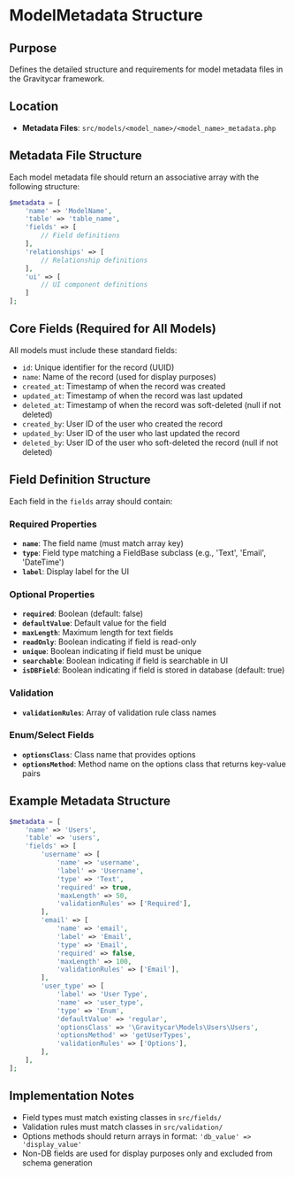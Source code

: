# ModelMetadata Structure

## Purpose
Defines the detailed structure and requirements for model metadata files in the Gravitycar framework.

## Location
- **Metadata Files**: `src/models/<model_name>/<model_name>_metadata.php`

## Metadata File Structure
Each model metadata file should return an associative array with the following structure:

```php
$metadata = [
    'name' => 'ModelName',
    'table' => 'table_name',
    'fields' => [
        // Field definitions
    ],
    'relationships' => [
        // Relationship definitions  
    ],
    'ui' => [
        // UI component definitions
    ]
];
```

## Core Fields (Required for All Models)
All models must include these standard fields:
- `id`: Unique identifier for the record (UUID)
- `name`: Name of the record (used for display purposes)
- `created_at`: Timestamp of when the record was created
- `updated_at`: Timestamp of when the record was last updated
- `deleted_at`: Timestamp of when the record was soft-deleted (null if not deleted)
- `created_by`: User ID of the user who created the record
- `updated_by`: User ID of the user who last updated the record
- `deleted_by`: User ID of the user who soft-deleted the record (null if not deleted)

## Field Definition Structure
Each field in the `fields` array should contain:

### Required Properties
- **`name`**: The field name (must match array key)
- **`type`**: Field type matching a FieldBase subclass (e.g., 'Text', 'Email', 'DateTime')
- **`label`**: Display label for the UI

### Optional Properties
- **`required`**: Boolean (default: false)
- **`defaultValue`**: Default value for the field
- **`maxLength`**: Maximum length for text fields
- **`readOnly`**: Boolean indicating if field is read-only
- **`unique`**: Boolean indicating if field must be unique
- **`searchable`**: Boolean indicating if field is searchable in UI
- **`isDBField`**: Boolean indicating if field is stored in database (default: true)

### Validation
- **`validationRules`**: Array of validation rule class names

### Enum/Select Fields
- **`optionsClass`**: Class name that provides options
- **`optionsMethod`**: Method name on the options class that returns key-value pairs

## Example Metadata Structure

```php
$metadata = [
    'name' => 'Users',
    'table' => 'users',
    'fields' => [
        'username' => [
            'name' => 'username',
            'label' => 'Username',
            'type' => 'Text',
            'required' => true,
            'maxLength' => 50,
            'validationRules' => ['Required'],
        ],
        'email' => [
            'name' => 'email',
            'label' => 'Email',
            'type' => 'Email',
            'required' => false,
            'maxLength' => 100,
            'validationRules' => ['Email'],
        ],
        'user_type' => [
            'label' => 'User Type',
            'name' => 'user_type',
            'type' => 'Enum',
            'defaultValue' => 'regular',
            'optionsClass' => '\Gravitycar\Models\Users\Users',
            'optionsMethod' => 'getUserTypes',
            'validationRules' => ['Options'],
        ],
    ],
];
```

## Implementation Notes
- Field types must match existing classes in `src/fields/`
- Validation rules must match classes in `src/validation/`
- Options methods should return arrays in format: `'db_value' => 'display_value'`
- Non-DB fields are used for display purposes only and excluded from schema generation
